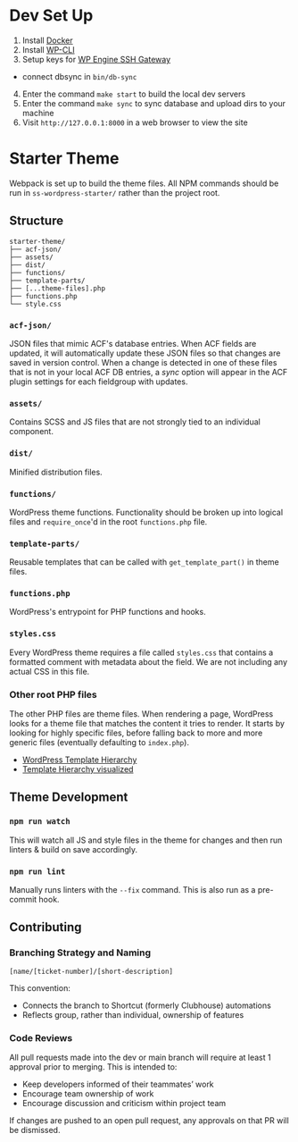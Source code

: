 # Dev Set Up
1. Install [Docker](https://docs.docker.com/engine/install/)
2. Install [WP-CLI](https://make.wordpress.org/cli/handbook/guides/installing/)
3. Setup keys for [WP Engine SSH Gateway](https://wpengine.com/support/ssh-gateway/)
  - connect dbsync in `bin/db-sync`
4. Enter the command `make start` to build the local dev servers
5. Enter the command `make sync` to sync database and upload dirs to your machine
6. Visit `http://127.0.0.1:8000` in a web browser to view the site

# Starter Theme

Webpack is set up to build the theme files. All NPM commands should be run in `ss-wordpress-starter/` rather than the project root.

## Structure

```
starter-theme/
├── acf-json/
├── assets/
├── dist/
├── functions/
├── template-parts/
├── [...theme-files].php
├── functions.php
└── style.css

```

### `acf-json/`

JSON files that mimic ACF's database entries. When ACF fields are updated, it will automatically update these JSON files so that changes are saved in version control. When a change is detected in one of these files that is not in your local ACF DB entries, a _sync_ option will appear in the ACF plugin settings for each fieldgroup with updates.

### `assets/`

Contains SCSS and JS files that are not strongly tied to an individual component.

### `dist/`

Minified distribution files.

### `functions/`

WordPress theme functions. Functionality should be broken up into logical files and `require_once`'d in the root `functions.php` file.

### `template-parts/`

Reusable templates that can be called with `get_template_part()` in theme files.

### `functions.php`

WordPress's entrypoint for PHP functions and hooks.

### `styles.css`

Every WordPress theme requires a file called `styles.css` that contains a formatted comment with metadata about the field. We are not including any actual CSS in this file.

### Other root PHP files

The other PHP files are theme files. When rendering a page, WordPress looks for a theme file that matches the content it tries to render. It starts by looking for highly specific files, before falling back to more and more generic files (eventually defaulting to `index.php`).

- [WordPress Template Hierarchy](https://developer.wordpress.org/themes/basics/template-hierarchy/)
- [Template Hierarchy visualized](https://wphierarchy.com)

## Theme Development

### `npm run watch`

This will watch all JS and style files in the theme for changes and then run linters & build on save accordingly.

### `npm run lint`

Manually runs linters with the `--fix` command. This is also run as a pre-commit hook.

## Contributing

### Branching Strategy and Naming

<!-- This project is following a [trunk-based](https://www.atlassian.com/continuous-delivery/continuous-integration/trunk-based-development)
development strategy. When starting a new body of work, branch from `main` and name your branch folling this
convention: -->

```
[name/[ticket-number]/[short-description]
```

This convention:

- Connects the branch to Shortcut (formerly Clubhouse) automations
- Reflects group, rather than individual, ownership of features

### Code Reviews

All pull requests made into the dev or main branch will require at least 1 approval prior to merging. This is intended to:

- Keep developers informed of their teammates’ work
- Encourage team ownership of work
- Encourage discussion and criticism within project team

If changes are pushed to an open pull request, any approvals on that PR will be dismissed.
